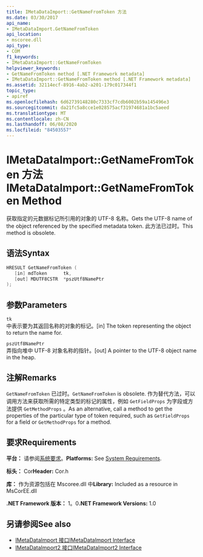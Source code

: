 ```yaml
---
title: IMetaDataImport::GetNameFromToken 方法
ms.date: 03/30/2017
api_name:
- IMetaDataImport.GetNameFromToken
api_location:
- mscoree.dll
api_type:
- COM
f1_keywords:
- IMetaDataImport::GetNameFromToken
helpviewer_keywords:
- GetNameFromToken method [.NET Framework metadata]
- IMetaDataImport::GetNameFromToken method [.NET Framework metadata]
ms.assetid: 32114ecf-8916-4ab2-a201-179c017344f1
topic_type:
- apiref
ms.openlocfilehash: 6d62739148280c7333cf7cdb6002b59a145496e3
ms.sourcegitcommit: da21fc5a8cce1e028575acf31974681a1bc5aeed
ms.translationtype: MT
ms.contentlocale: zh-CN
ms.lasthandoff: 06/08/2020
ms.locfileid: "84503557"
---
```

# <a name="imetadataimportgetnamefromtoken-method"></a><span data-ttu-id="1fb3c-102">IMetaDataImport::GetNameFromToken 方法</span><span class="sxs-lookup"><span data-stu-id="1fb3c-102">IMetaDataImport::GetNameFromToken Method</span></span>
<span data-ttu-id="1fb3c-103">获取指定的元数据标记所引用的对象的 UTF-8 名称。</span><span class="sxs-lookup"><span data-stu-id="1fb3c-103">Gets the UTF-8 name of the object referenced by the specified metadata token.</span></span> <span data-ttu-id="1fb3c-104">此方法已过时。</span><span class="sxs-lookup"><span data-stu-id="1fb3c-104">This method is obsolete.</span></span>  
  
## <a name="syntax"></a><span data-ttu-id="1fb3c-105">语法</span><span class="sxs-lookup"><span data-stu-id="1fb3c-105">Syntax</span></span>  
  
```cpp  
HRESULT GetNameFromToken (  
   [in] mdToken      tk,  
   [out] MDUTF8CSTR  *pszUtf8NamePtr  
);  
```  
  
## <a name="parameters"></a><span data-ttu-id="1fb3c-106">参数</span><span class="sxs-lookup"><span data-stu-id="1fb3c-106">Parameters</span></span>  
 `tk`  
 <span data-ttu-id="1fb3c-107">中表示要为其返回名称的对象的标记。</span><span class="sxs-lookup"><span data-stu-id="1fb3c-107">[in] The token representing the object to return the name for.</span></span>  
  
 `pszUtf8NamePtr`  
 <span data-ttu-id="1fb3c-108">弄指向堆中 UTF-8 对象名称的指针。</span><span class="sxs-lookup"><span data-stu-id="1fb3c-108">[out] A pointer to the UTF-8 object name in the heap.</span></span>  
  
## <a name="remarks"></a><span data-ttu-id="1fb3c-109">注解</span><span class="sxs-lookup"><span data-stu-id="1fb3c-109">Remarks</span></span>  
 <span data-ttu-id="1fb3c-110">`GetNameFromToken` 已过时。</span><span class="sxs-lookup"><span data-stu-id="1fb3c-110">`GetNameFromToken` is obsolete.</span></span> <span data-ttu-id="1fb3c-111">作为替代方法，可以调用方法来获取所需的特定类型的标记的属性，例如 `GetFieldProps` 为字段或方法提供 `GetMethodProps` 。</span><span class="sxs-lookup"><span data-stu-id="1fb3c-111">As an alternative, call a method to get the properties of the particular type of token required, such as `GetFieldProps` for a field or `GetMethodProps` for a method.</span></span>  
  
## <a name="requirements"></a><span data-ttu-id="1fb3c-112">要求</span><span class="sxs-lookup"><span data-stu-id="1fb3c-112">Requirements</span></span>  
 <span data-ttu-id="1fb3c-113">**平台：** 请参阅[系统要求](../../get-started/system-requirements.md)。</span><span class="sxs-lookup"><span data-stu-id="1fb3c-113">**Platforms:** See [System Requirements](../../get-started/system-requirements.md).</span></span>  
  
 <span data-ttu-id="1fb3c-114">**标头：** Cor</span><span class="sxs-lookup"><span data-stu-id="1fb3c-114">**Header:** Cor.h</span></span>  
  
 <span data-ttu-id="1fb3c-115">**库：** 作为资源包括在 Mscoree.dll 中</span><span class="sxs-lookup"><span data-stu-id="1fb3c-115">**Library:** Included as a resource in MsCorEE.dll</span></span>  
  
 <span data-ttu-id="1fb3c-116">**.NET Framework 版本：** 1。0</span><span class="sxs-lookup"><span data-stu-id="1fb3c-116">**.NET Framework Versions:** 1.0</span></span>  
  
## <a name="see-also"></a><span data-ttu-id="1fb3c-117">另请参阅</span><span class="sxs-lookup"><span data-stu-id="1fb3c-117">See also</span></span>

- [<span data-ttu-id="1fb3c-118">IMetaDataImport 接口</span><span class="sxs-lookup"><span data-stu-id="1fb3c-118">IMetaDataImport Interface</span></span>](imetadataimport-interface.md)
- [<span data-ttu-id="1fb3c-119">IMetaDataImport2 接口</span><span class="sxs-lookup"><span data-stu-id="1fb3c-119">IMetaDataImport2 Interface</span></span>](imetadataimport2-interface.md)
